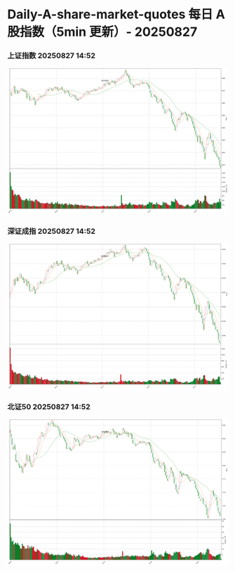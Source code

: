 
# Daily-A-share-market-quotes 每日 A 股指数（5min 更新）- 20250827

### 上证指数 20250827 14:52
![](./fig/2025/8/20250827-sh000001.png)

### 深证成指 20250827 14:52
![](./fig/2025/8/20250827-sz399001.png)

### 北证50 20250827 14:52
![](./fig/2025/8/20250827-bj899050.png)
